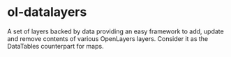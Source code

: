 # ol-datalayers
A set of layers backed by data providing an easy framework to add, update and remove contents of various OpenLayers layers. Consider it as the DataTables counterpart for maps.

